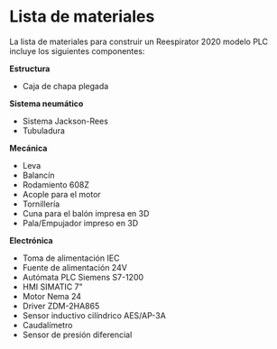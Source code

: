 # Lista de materiales

La lista de materiales para construir un Reespirator 2020 modelo PLC incluye los siguientes componentes:

**Estructura**
- Caja de chapa plegada

**Sistema neumático**
- Sistema Jackson-Rees
- Tubuladura

**Mecánica**
- Leva
- Balancín
- Rodamiento 608Z
- Acople para el motor
- Tornillería
- Cuna para el balón impresa en 3D
- Pala/Empujador impreso en 3D

**Electrónica**
- Toma de alimentación IEC
- Fuente de alimentación 24V
- Autómata PLC Siemens S7-1200
- HMI SIMATIC 7"
- Motor Nema 24
- Driver ZDM-2HA865
- Sensor inductivo cilíndrico AES/AP-3A
- Caudalímetro
- Sensor de presión diferencial
